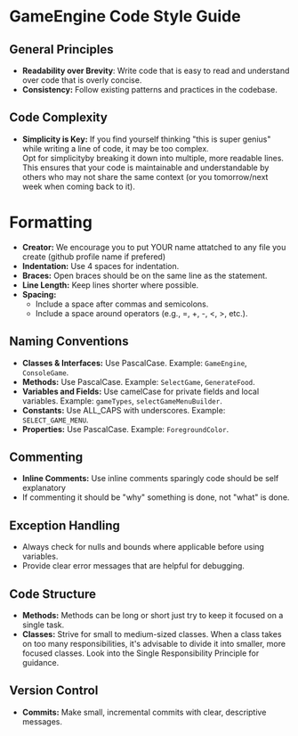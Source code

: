 # GameEngine Code Style Guide
## General Principles
- **Readability over Brevity**: Write code that is easy to read and understand over code that is overly concise.
- **Consistency:** Follow existing patterns and practices in the codebase.

## Code Complexity
- **Simplicity is Key:** If you find yourself thinking "this is super genius" while writing a line of code, it may be too complex.  
Opt for simplicityby breaking it down into multiple, more readable lines. 
This ensures that your code is maintainable and understandable by others who may not share the same context (or you tomorrow/next week when coming back to it).

# Formatting
- **Creator:** We encourage you to put YOUR name attatched to any file you create (github profile name if prefered)
- **Indentation:** Use 4 spaces for indentation.
- **Braces:** Open braces should be on the same line as the statement.
- **Line Length:** Keep lines shorter where possible.
- **Spacing:**
   - Include a space after commas and semicolons.
   - Include a space around operators (e.g., =, +, -, <, >, etc.).
     
## Naming Conventions
- **Classes & Interfaces:** Use PascalCase. Example: `GameEngine`, `ConsoleGame`.
- **Methods:** Use PascalCase. Example: `SelectGame`, `GenerateFood`.
- **Variables and Fields:** Use camelCase for private fields and local variables. Example: `gameTypes`, `selectGameMenuBuilder`.
- **Constants:** Use ALL_CAPS with underscores. Example: `SELECT_GAME_MENU`.
- **Properties:** Use PascalCase. Example: `ForegroundColor`.
  
## Commenting
- **Inline Comments:** Use inline comments sparingly code should be self explanatory
- If commenting it should be "why" something is done, not "what" is done.
  
## Exception Handling
- Always check for nulls and bounds where applicable before using variables.
- Provide clear error messages that are helpful for debugging.

## Code Structure
- **Methods:** Methods can be long or short just try to keep it focused on a single task.
- **Classes:** Strive for small to medium-sized classes. When a class takes on too many responsibilities, it's advisable to divide it into smaller, more focused classes. Look into the Single Responsibility Principle for guidance.

## Version Control
- **Commits:** Make small, incremental commits with clear, descriptive messages.
